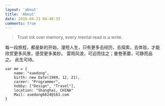 ```yaml
---
layout: 'about'
title: 'About'
date: 2016-04-21 04:48:33
comments: true
---
```


> Trust ink over memory, every mental read is a write.


每一段旅程，都是新的开始，漫短人生，只有更多去经历，去探索，去体验，才能欣赏更多风景，感受更多美妙。
雷雨风浪，可迎而往之；曼卷荼蘼，可静而品之。
此生可待。

```
var me = {
	name: "xuedong",
	birth: new Date(1989, 12, 21),
	career: "Programmer",
	hobby: ["Design", "Travel"],
	location: "Shanghai, CHINA"
	Mail: xuedong6624@163.com
}
```
